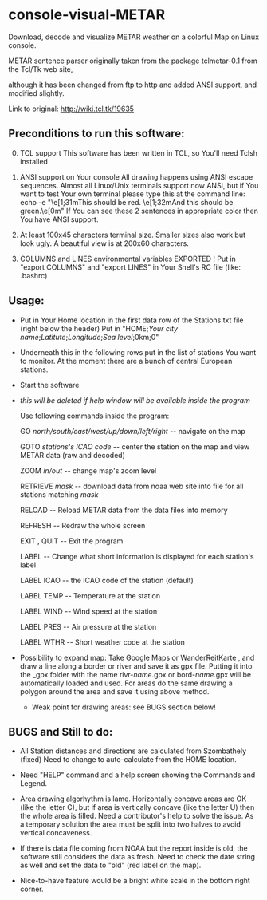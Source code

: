 # console-visual-METAR
Download, decode and visualize METAR weather on a colorful Map on Linux console.

METAR sentence parser originally taken from the package tclmetar-0.1 from the Tcl/Tk web site,

 although it has been changed from ftp to http and added ANSI support, and modified slightly.

 Link to original: http://wiki.tcl.tk/19635


## Preconditions to run this software:

0. TCL support
   This software has been written in TCL, so You'll need Tclsh installed

1. ANSI support on Your console
   All drawing happens using ANSI escape sequences. Almost all Linux/Unix terminals support now ANSI,
   but if You want to test Your own terminal please type this at the command line:
   echo -e "\e[1;31mThis should be red. \e[1;32mAnd this should be green.\e[0m"
   If You can see these 2 sentences in appropriate color then You have ANSI support.

2. At least 100x45 characters terminal size. Smaller sizes also work but look ugly.
   A beautiful view is at 200x60 characters.

3. COLUMNS and LINES environmental variables EXPORTED !
   Put in "export COLUMNS" and "export LINES" in Your Shell's RC file  (like: .bashrc)


## Usage:

* Put in Your Home location in the first data row of the Stations.txt file (right below the header)
  Put in "HOME;_Your city name_;_Latitute_;_Longitude_;_Sea level_;0km;0"

* Underneath this in the following rows put in the list of stations You want to monitor.
  At the moment there are a bunch of central European stations.

* Start the software

* _this will be deleted if help window will be available inside the program_

  Use following commands inside the program:

  GO   _north/south/east/west/up/down/left/right_  -- navigate on the map

  GOTO   _stations's ICAO code_   -- center the station on the map and view METAR data (raw and decoded)

  ZOOM   _in/out_   -- change map's zoom level

  RETRIEVE   _mask_   -- download data from noaa web site into file for all stations matching _mask_

  RELOAD   -- Reload METAR data from the data files into memory

  REFRESH   -- Redraw the whole screen

  EXIT , QUIT   -- Exit the program

  LABEL   -- Change what short information is displayed for each station's label

    LABEL ICAO   -- the ICAO code of the station (default)

    LABEL TEMP   -- Temperature at the station

    LABEL WIND   -- Wind speed at the station

    LABEL PRES   -- Air pressure at the station

    LABEL WTHR   -- Short weather code at the station

* Possibility to expand map:
  Take Google Maps or WanderReitKarte , and draw a line along a border or river and save it as gpx file.
  Putting it into the _gpx folder with the name rivr-_name_.gpx or bord-_name_.gpx will be automatically loaded and used.
  For areas do the same drawing a polygon around the area and save it using above method.
  * Weak point for drawing areas: see BUGS section below!


## BUGS and Still to do:

* All Station distances and directions are calculated from Szombathely (fixed)
  Need to change to auto-calculate from the HOME location.

* Need "HELP" command and a help screen showing the Commands and Legend.

* Area drawing algorhythm is lame. Horizontally concave areas are OK (like the letter C),
  but if area is vertically concave (like the letter U) then the whole area is filled.
  Need a contributor's help to solve the issue.
  As a temporary solution the area must be split into two halves to avoid vertical concaveness.

* If there is data file coming from NOAA but the report inside is old, the software still considers the data as fresh.
  Need to check the date string as well and set the data to "old" (red label on the map).

* Nice-to-have feature would be a bright white scale in the bottom right corner.
